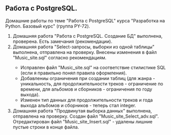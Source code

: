 ## Работа с PostgreSQL.
Домашние работы по теме "Работа с PostgreSQL" курса "Разработка на Python. Базовый курс" (группа PY-72).
<ol>
<li>Домашняя работа "Работа с PostgreSQL. Создание БД" выполнена, проверена. Есть замечания (рекомендации).</li>
<li>Домашняя работа "Select-запросы, выборки из одной таблицы" выполнена, отправлена на проверку. Внесены изменения в файл "Music_site.sql" согласно рекомендациям.</li>
<ul>
<li>Исправлен файл "Music_site.sql" на соответствие стилистике SQL (если я правильно понял правила оформления).</li>
<li>Добавлениы ограничения при создании таблиц (для жанра - уникальность, для продолжительности треков - ограничение по времени, для альбомов и сборников - ограничения по году выхода).</li>
<li>Изменен тип данных для продолжительности треков и года выхода альбомов и сборников - теперь стал integer.</li>
</ul>
<li>Домашняя работа "Продвинутая выборка данных" выполнена, отправлена на проверку. Создан файл "Music_site_Select_adv.sql". Отредактирован файл "Music_site_Insert.sql" - удалены лишние пустые строки в конце файла.</li>
</ol>
